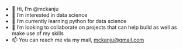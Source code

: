 - 👋 Hi, I’m @mckanju
- 👀 I’m interested in data science
- 🌱 I’m currently learning python for data science
- 💞️ I’m looking to collaborate on projects that can help build as well as make use of my skills
- 📫 You can reach me via my mail, mckanju@gmail.com

<!---
mckanju/mckanju is a ✨ special ✨ repository because its `README.md` (this file) appears on your GitHub profile.
You can click the Preview link to take a look at your changes.
--->
